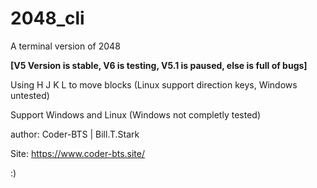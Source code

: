 # 2048_cli
A terminal version of 2048

**[V5 Version is stable, V6 is testing, V5.1 is paused, else is full of bugs]**

Using H J K L to move blocks (Linux support direction keys, Windows untested)

Support Windows and Linux (Windows not completly tested)


author: Coder-BTS | Bill.T.Stark

Site: https://www.coder-bts.site/

:)
